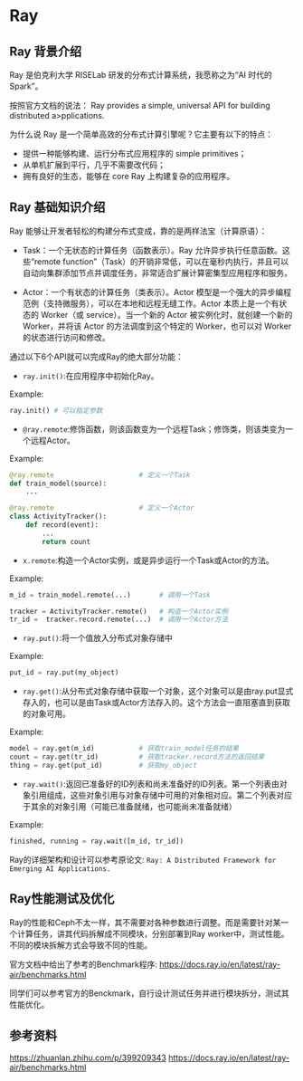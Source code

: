 # Ray

## Ray 背景介绍

Ray 是伯克利大学 RISELab 研发的分布式计算系统，我愿称之为“AI 时代的 Spark”。

按照官方文档的说法：
Ray provides a simple, universal API for building distributed a>pplications.

为什么说 Ray 是一个简单高效的分布式计算引擎呢？它主要有以下的特点：
- 提供一种能够构建、运行分布式应用程序的 simple primitives；
- 从单机扩展到平行，几乎不需要改代码；
- 拥有良好的生态，能够在 core Ray 上构建复杂的应用程序。

## Ray 基础知识介绍

Ray 能够让开发者轻松的构建分布式变成，靠的是两样法宝（计算原语）：

- Task：一个无状态的计算任务（函数表示）。Ray 允许异步执行任意函数。这些“remote function”（Task）的开销非常低，可以在毫秒内执行，并且可以自动向集群添加节点并调度任务，非常适合扩展计算密集型应用程序和服务。

- Actor：一个有状态的计算任务（类表示）。Actor 模型是一个强大的异步编程范例（支持微服务），可以在本地和远程无缝工作。Actor 本质上是一个有状态的 Worker（或 service）。当一个新的 Actor 被实例化时，就创建一个新的 Worker，并将该 Actor 的方法调度到这个特定的 Worker，也可以对 Worker 的状态进行访问和修改。

通过以下6个API就可以完成Ray的绝大部分功能：

- `ray.init()`:在应用程序中初始化Ray。

Example:
```python
ray.init() # 可以指定参数
```

- `@ray.remote`:修饰函数，则该函数变为一个远程Task；修饰类，则该类变为一个远程Actor。

Example:
```python
@ray.remote                     # 定义一个Task
def train_model(source):
    ...

@ray.remote                     # 定义一个Actor
class ActivityTracker():
    def record(event):
        ...
        return count
```
- `x.remote`:构造一个Actor实例，或是异步运行一个Task或Actor的方法。

Example:
```python
m_id = train_model.remote(...)       # 调用一个Task

tracker = ActivityTracker.remote()   # 构造一个Actor实例
tr_id =  tracker.record.remote(...)  # 调用一个Actor方法
```
- `ray.put()`:将一个值放入分布式对象存储中

Example:
```python
put_id = ray.put(my_object)
```
- `ray.get()`:从分布式对象存储中获取一个对象，这个对象可以是由ray.put显式存入的，也可以是由Task或Actor方法存入的。这个方法会一直阻塞直到获取的对象可用。

Example:
```python
model = ray.get(m_id)           # 获取train_model任务的结果
count = ray.get(tr_id)          # 获取tracker.record方法的返回结果 
thing = ray.get(put_id)         # 获取my_object
```
- `ray.wait()`:返回已准备好的ID列表和尚未准备好的ID列表。第一个列表由对象引用组成，这些对象引用与对象存储中可用的对象相对应。第二个列表对应于其余的对象引用（可能已准备就绪，也可能尚未准备就绪）

Example:
```python
finished, running = ray.wait([m_id, tr_id])
```

Ray的详细架构和设计可以参考原论文: 
`Ray: A Distributed Framework for Emerging AI Applications.`

## Ray性能测试及优化

Ray的性能和Ceph不太一样，其不需要对各种参数进行调整。而是需要针对某一个计算任务，讲其代码拆解成不同模块，分别部署到Ray worker中，测试性能。不同的模块拆解方式会导致不同的性能。

官方文档中给出了参考的Benchmark程序:
https://docs.ray.io/en/latest/ray-air/benchmarks.html

同学们可以参考官方的Benckmark，自行设计测试任务并进行模块拆分，测试其性能优化。

## 参考资料
https://zhuanlan.zhihu.com/p/399209343
https://docs.ray.io/en/latest/ray-air/benchmarks.html